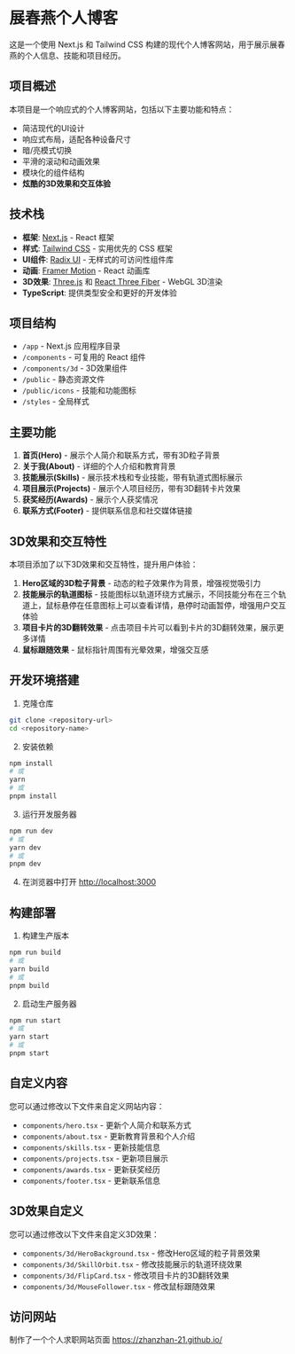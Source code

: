 # 展春燕个人博客

这是一个使用 Next.js 和 Tailwind CSS 构建的现代个人博客网站，用于展示展春燕的个人信息、技能和项目经历。

## 项目概述

本项目是一个响应式的个人博客网站，包括以下主要功能和特点：

- 简洁现代的UI设计
- 响应式布局，适配各种设备尺寸
- 暗/亮模式切换
- 平滑的滚动和动画效果
- 模块化的组件结构
- **炫酷的3D效果和交互体验**

## 技术栈

- **框架**: [Next.js](https://nextjs.org/) - React 框架
- **样式**: [Tailwind CSS](https://tailwindcss.com/) - 实用优先的 CSS 框架
- **UI组件**: [Radix UI](https://www.radix-ui.com/) - 无样式的可访问性组件库
- **动画**: [Framer Motion](https://www.framer.com/motion/) - React 动画库
- **3D效果**: [Three.js](https://threejs.org/) 和 [React Three Fiber](https://docs.pmnd.rs/react-three-fiber) - WebGL 3D渲染
- **TypeScript**: 提供类型安全和更好的开发体验

## 项目结构

- `/app` - Next.js 应用程序目录
- `/components` - 可复用的 React 组件
- `/components/3d` - 3D效果组件
- `/public` - 静态资源文件
- `/public/icons` - 技能和功能图标
- `/styles` - 全局样式

## 主要功能

1. **首页(Hero)** - 展示个人简介和联系方式，带有3D粒子背景
2. **关于我(About)** - 详细的个人介绍和教育背景
3. **技能展示(Skills)** - 展示技术栈和专业技能，带有轨道式图标展示
4. **项目展示(Projects)** - 展示个人项目经历，带有3D翻转卡片效果
5. **获奖经历(Awards)** - 展示个人获奖情况
6. **联系方式(Footer)** - 提供联系信息和社交媒体链接

## 3D效果和交互特性

本项目添加了以下3D效果和交互特性，提升用户体验：

1. **Hero区域的3D粒子背景** - 动态的粒子效果作为背景，增强视觉吸引力
2. **技能展示的轨道图标** - 技能图标以轨道环绕方式展示，不同技能分布在三个轨道上，鼠标悬停在任意图标上可以查看详情，悬停时动画暂停，增强用户交互体验
3. **项目卡片的3D翻转效果** - 点击项目卡片可以看到卡片的3D翻转效果，展示更多详情
4. **鼠标跟随效果** - 鼠标指针周围有光晕效果，增强交互感

## 开发环境搭建

1. 克隆仓库

```bash
git clone <repository-url>
cd <repository-name>
```

2. 安装依赖

```bash
npm install
# 或
yarn
# 或
pnpm install
```

3. 运行开发服务器

```bash
npm run dev
# 或
yarn dev
# 或
pnpm dev
```

4. 在浏览器中打开 [http://localhost:3000](http://localhost:3000)

## 构建部署

1. 构建生产版本

```bash
npm run build
# 或
yarn build
# 或
pnpm build
```

2. 启动生产服务器

```bash
npm run start
# 或
yarn start
# 或
pnpm start
```

## 自定义内容

您可以通过修改以下文件来自定义网站内容：

- `components/hero.tsx` - 更新个人简介和联系方式
- `components/about.tsx` - 更新教育背景和个人介绍
- `components/skills.tsx` - 更新技能信息
- `components/projects.tsx` - 更新项目展示
- `components/awards.tsx` - 更新获奖经历
- `components/footer.tsx` - 更新联系信息

## 3D效果自定义

您可以通过修改以下文件来自定义3D效果：

- `components/3d/HeroBackground.tsx` - 修改Hero区域的粒子背景效果
- `components/3d/SkillOrbit.tsx` - 修改技能展示的轨道环绕效果
- `components/3d/FlipCard.tsx` - 修改项目卡片的3D翻转效果
- `components/3d/MouseFollower.tsx` - 修改鼠标跟随效果 

## 访问网站

制作了一个个人求职网站页面 https://zhanzhan-21.github.io/
